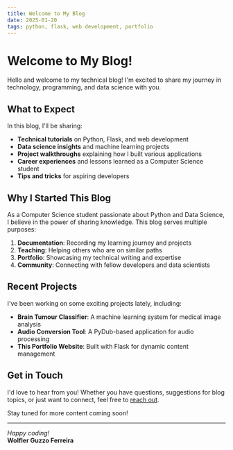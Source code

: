 ```yaml
---
title: Welcome to My Blog
date: 2025-01-20
tags: python, flask, web development, portfolio
---
```


# Welcome to My Blog!

Hello and welcome to my technical blog! I'm excited to share my journey in technology, programming, and data science with you.

## What to Expect

In this blog, I'll be sharing:

- **Technical tutorials** on Python, Flask, and web development
- **Data science insights** and machine learning projects
- **Project walkthroughs** explaining how I built various applications
- **Career experiences** and lessons learned as a Computer Science student
- **Tips and tricks** for aspiring developers

## Why I Started This Blog

As a Computer Science student passionate about Python and Data Science, I believe in the power of sharing knowledge. This blog serves multiple purposes:

1. **Documentation**: Recording my learning journey and projects
2. **Teaching**: Helping others who are on similar paths
3. **Portfolio**: Showcasing my technical writing and expertise
4. **Community**: Connecting with fellow developers and data scientists

## Recent Projects

I've been working on some exciting projects lately, including:

- **Brain Tumour Classifier**: A machine learning system for medical image analysis
- **Audio Conversion Tool**: A PyDub-based application for audio processing
- **This Portfolio Website**: Built with Flask for dynamic content management

## Get in Touch

I'd love to hear from you! Whether you have questions, suggestions for blog topics, or just want to connect, feel free to [reach out](/contact).

Stay tuned for more content coming soon!

---

*Happy coding!*  
**Wolfler Guzzo Ferreira**

